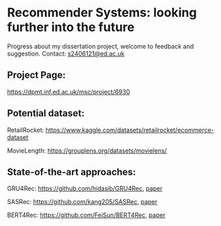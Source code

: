 # Recommender Systems: looking further into the future
Progress about my dissertation project, welcome to feedback and suggestion.
Contact: s2406121@ed.ac.uk


## Project Page:
https://dpmt.inf.ed.ac.uk/msc/project/6930

## Potential dataset:
RetailRocket: https://www.kaggle.com/datasets/retailrocket/ecommerce-dataset


MovieLength:
https://grouplens.org/datasets/movielens/

## State-of-the-art approaches:
GRU4Rec: https://github.com/hidasib/GRU4Rec, [paper](https://arxiv.org/abs/1511.06939)

SASRec: https://github.com/kang205/SASRec, [paper](https://arxiv.org/abs/1808.09781)

BERT4Rec: https://github.com/FeiSun/BERT4Rec, [paper](https://arxiv.org/abs/1904.06690)
